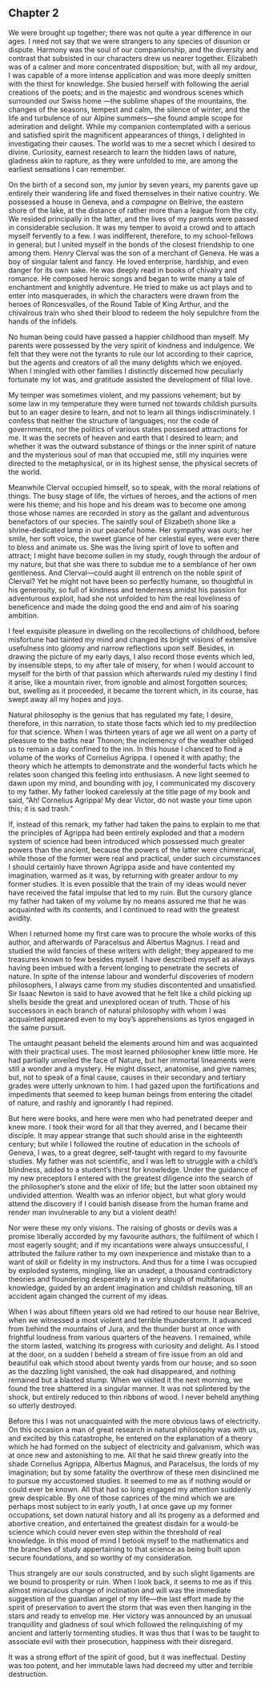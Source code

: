 ## Chapter 2

We were brought up together; there was not quite a year difference in our ages. I need not say that we were strangers to any species of disunion or dispute. Harmony was the soul of our companionship, and the diversity and contrast that subsisted in our characters drew us nearer together. Elizabeth was of a calmer and more concentrated disposition; but, with all my ardour, I was capable of a more intense application and was more deeply smitten with the thirst for knowledge. She busied herself with following the aerial creations of the poets; and in the majestic and wondrous scenes which surrounded our Swiss home —the sublime shapes of the mountains, the changes of the seasons, tempest and calm, the silence of winter, and the life and turbulence of our Alpine summers—she found ample scope for admiration and delight. While my companion contemplated with a serious and satisfied spirit the magnificent appearances of things, I delighted in investigating their causes. The world was to me a secret which I desired to divine. Curiosity, earnest research to learn the hidden laws of nature, gladness akin to rapture, as they were unfolded to me, are among the earliest sensations I can remember.

On the birth of a second son, my junior by seven years, my parents gave up entirely their wandering life and fixed themselves in their native country. We possessed a house in Geneva, and a _campagne_ on Belrive, the eastern shore of the lake, at the distance of rather more than a league from the city. We resided principally in the latter, and the lives of my parents were passed in considerable seclusion. It was my temper to avoid a crowd and to attach myself fervently to a few. I was indifferent, therefore, to my school-fellows in general; but I united myself in the bonds of the closest friendship to one among them. Henry Clerval was the son of a merchant of Geneva. He was a boy of singular talent and fancy. He loved enterprise, hardship, and even danger for its own sake. He was deeply read in books of chivalry and romance. He composed heroic songs and began to write many a tale of enchantment and knightly adventure. He tried to make us act plays and to enter into masquerades, in which the characters were drawn from the heroes of Roncesvalles, of the Round Table of King Arthur, and the chivalrous train who shed their blood to redeem the holy sepulchre from the hands of the infidels.

No human being could have passed a happier childhood than myself. My parents were possessed by the very spirit of kindness and indulgence. We felt that they were not the tyrants to rule our lot according to their caprice, but the agents and creators of all the many delights which we enjoyed. When I mingled with other families I distinctly discerned how peculiarly fortunate my lot was, and gratitude assisted the development of filial love.

My temper was sometimes violent, and my passions vehement; but by some law in my temperature they were turned not towards childish pursuits but to an eager desire to learn, and not to learn all things indiscriminately. I confess that neither the structure of languages, nor the code of governments, nor the politics of various states possessed attractions for me. It was the secrets of heaven and earth that I desired to learn; and whether it was the outward substance of things or the inner spirit of nature and the mysterious soul of man that occupied me, still my inquiries were directed to the metaphysical, or in its highest sense, the physical secrets of the world.

Meanwhile Clerval occupied himself, so to speak, with the moral relations of things. The busy stage of life, the virtues of heroes, and the actions of men were his theme; and his hope and his dream was to become one among those whose names are recorded in story as the gallant and adventurous benefactors of our species. The saintly soul of Elizabeth shone like a shrine-dedicated lamp in our peaceful home. Her sympathy was ours; her smile, her soft voice, the sweet glance of her celestial eyes, were ever there to bless and animate us. She was the living spirit of love to soften and attract; I might have become sullen in my study, rough through the ardour of my nature, but that she was there to subdue me to a semblance of her own gentleness. And Clerval—could aught ill entrench on the noble spirit of Clerval? Yet he might not have been so perfectly humane, so thoughtful in his generosity, so full of kindness and tenderness amidst his passion for adventurous exploit, had she not unfolded to him the real loveliness of beneficence and made the doing good the end and aim of his soaring ambition.

I feel exquisite pleasure in dwelling on the recollections of childhood, before misfortune had tainted my mind and changed its bright visions of extensive usefulness into gloomy and narrow reflections upon self. Besides, in drawing the picture of my early days, I also record those events which led, by insensible steps, to my after tale of misery, for when I would account to myself for the birth of that passion which afterwards ruled my destiny I find it arise, like a mountain river, from ignoble and almost forgotten sources; but, swelling as it proceeded, it became the torrent which, in its course, has swept away all my hopes and joys.

Natural philosophy is the genius that has regulated my fate; I desire, therefore, in this narration, to state those facts which led to my predilection for that science. When I was thirteen years of age we all went on a party of pleasure to the baths near Thonon; the inclemency of the weather obliged us to remain a day confined to the inn. In this house I chanced to find a volume of the works of Cornelius Agrippa. I opened it with apathy; the theory which he attempts to demonstrate and the wonderful facts which he relates soon changed this feeling into enthusiasm. A new light seemed to dawn upon my mind, and bounding with joy, I communicated my discovery to my father. My father looked carelessly at the title page of my book and said, “Ah! Cornelius Agrippa! My dear Victor, do not waste your time upon this; it is sad trash.”

If, instead of this remark, my father had taken the pains to explain to me that the principles of Agrippa had been entirely exploded and that a modern system of science had been introduced which possessed much greater powers than the ancient, because the powers of the latter were chimerical, while those of the former were real and practical, under such circumstances I should certainly have thrown Agrippa aside and have contented my imagination, warmed as it was, by returning with greater ardour to my former studies. It is even possible that the train of my ideas would never have received the fatal impulse that led to my ruin. But the cursory glance my father had taken of my volume by no means assured me that he was acquainted with its contents, and I continued to read with the greatest avidity.

When I returned home my first care was to procure the whole works of this author, and afterwards of Paracelsus and Albertus Magnus. I read and studied the wild fancies of these writers with delight; they appeared to me treasures known to few besides myself. I have described myself as always having been imbued with a fervent longing to penetrate the secrets of nature. In spite of the intense labour and wonderful discoveries of modern philosophers, I always came from my studies discontented and unsatisfied. Sir Isaac Newton is said to have avowed that he felt like a child picking up shells beside the great and unexplored ocean of truth. Those of his successors in each branch of natural philosophy with whom I was acquainted appeared even to my boy’s apprehensions as tyros engaged in the same pursuit.

The untaught peasant beheld the elements around him and was acquainted with their practical uses. The most learned philosopher knew little more. He had partially unveiled the face of Nature, but her immortal lineaments were still a wonder and a mystery. He might dissect, anatomise, and give names; but, not to speak of a final cause, causes in their secondary and tertiary grades were utterly unknown to him. I had gazed upon the fortifications and impediments that seemed to keep human beings from entering the citadel of nature, and rashly and ignorantly I had repined.

But here were books, and here were men who had penetrated deeper and knew more. I took their word for all that they averred, and I became their disciple. It may appear strange that such should arise in the eighteenth century; but while I followed the routine of education in the schools of Geneva, I was, to a great degree, self-taught with regard to my favourite studies. My father was not scientific, and I was left to struggle with a child’s blindness, added to a student’s thirst for knowledge. Under the guidance of my new preceptors I entered with the greatest diligence into the search of the philosopher’s stone and the elixir of life; but the latter soon obtained my undivided attention. Wealth was an inferior object, but what glory would attend the discovery if I could banish disease from the human frame and render man invulnerable to any but a violent death!

Nor were these my only visions. The raising of ghosts or devils was a promise liberally accorded by my favourite authors, the fulfilment of which I most eagerly sought; and if my incantations were always unsuccessful, I attributed the failure rather to my own inexperience and mistake than to a want of skill or fidelity in my instructors. And thus for a time I was occupied by exploded systems, mingling, like an unadept, a thousand contradictory theories and floundering desperately in a very slough of multifarious knowledge, guided by an ardent imagination and childish reasoning, till an accident again changed the current of my ideas.

When I was about fifteen years old we had retired to our house near Belrive, when we witnessed a most violent and terrible thunderstorm. It advanced from behind the mountains of Jura, and the thunder burst at once with frightful loudness from various quarters of the heavens. I remained, while the storm lasted, watching its progress with curiosity and delight. As I stood at the door, on a sudden I beheld a stream of fire issue from an old and beautiful oak which stood about twenty yards from our house; and so soon as the dazzling light vanished, the oak had disappeared, and nothing remained but a blasted stump. When we visited it the next morning, we found the tree shattered in a singular manner. It was not splintered by the shock, but entirely reduced to thin ribbons of wood. I never beheld anything so utterly destroyed.

Before this I was not unacquainted with the more obvious laws of electricity. On this occasion a man of great research in natural philosophy was with us, and excited by this catastrophe, he entered on the explanation of a theory which he had formed on the subject of electricity and galvanism, which was at once new and astonishing to me. All that he said threw greatly into the shade Cornelius Agrippa, Albertus Magnus, and Paracelsus, the lords of my imagination; but by some fatality the overthrow of these men disinclined me to pursue my accustomed studies. It seemed to me as if nothing would or could ever be known. All that had so long engaged my attention suddenly grew despicable. By one of those caprices of the mind which we are perhaps most subject to in early youth, I at once gave up my former occupations, set down natural history and all its progeny as a deformed and abortive creation, and entertained the greatest disdain for a would-be science which could never even step within the threshold of real knowledge. In this mood of mind I betook myself to the mathematics and the branches of study appertaining to that science as being built upon secure foundations, and so worthy of my consideration.

Thus strangely are our souls constructed, and by such slight ligaments are we bound to prosperity or ruin. When I look back, it seems to me as if this almost miraculous change of inclination and will was the immediate suggestion of the guardian angel of my life—the last effort made by the spirit of preservation to avert the storm that was even then hanging in the stars and ready to envelop me. Her victory was announced by an unusual tranquillity and gladness of soul which followed the relinquishing of my ancient and latterly tormenting studies. It was thus that I was to be taught to associate evil with their prosecution, happiness with their disregard.

It was a strong effort of the spirit of good, but it was ineffectual. Destiny was too potent, and her immutable laws had decreed my utter and terrible destruction.